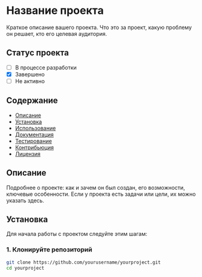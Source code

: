 # Название проекта

Краткое описание вашего проекта. Что это за проект, какую проблему он решает, кто его целевая аудитория.

## Статус проекта

- [ ] В процессе разработки
- [x] Завершено
- [ ] Не активно

## Содержание

- [Описание](#описание)
- [Установка](#установка)
- [Использование](#использование)
- [Документация](#документация)
- [Тестирование](#тестирование)
- [Контрибьюция](#контрибьюция)
- [Лицензия](#лицензия)

## Описание

Подробнее о проекте: как и зачем он был создан, его возможности, ключевые особенности. Если у проекта есть задачи или цели, их можно указать здесь.

## Установка

Для начала работы с проектом следуйте этим шагам:

### 1. Клонируйте репозиторий

```bash
git clone https://github.com/yourusername/yourproject.git
cd yourproject
